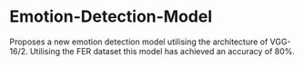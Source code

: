 # Emotion-Detection-Model
Proposes a new emotion detection model utilising the architecture of VGG-16/2. Utilising the FER dataset this model has achieved an accuracy of 80%.
